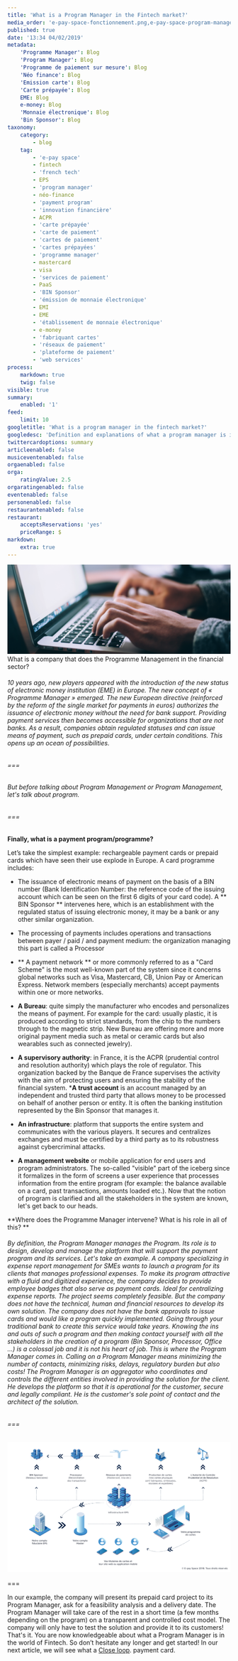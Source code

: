 ```yaml
---
title: 'What is a Program Manager in the Fintech market?'
media_order: 'e-pay-space-fonctionnement.png,e-pay-space-program-manager.jpg'
published: true
date: '13:34 04/02/2019'
metadata:
    'Programme Manager': Blog
    'Program Manager': Blog
    'Programme de paiement sur mesure': Blog
    'Néo finance': Blog
    'Emission carte': Blog
    'Carte prépayée': Blog
    EME: Blog
    e-money: Blog
    'Monnaie électronique': Blog
    'Bin Sponsor': Blog
taxonomy:
    category:
        - blog
    tag:
        - 'e-pay space'
        - fintech
        - 'french tech'
        - EPS
        - 'program manager'
        - néo-finance
        - 'payment program'
        - 'innovation financière'
        - ACPR
        - 'carte prépayée'
        - 'carte de paiement'
        - 'cartes de paiement'
        - 'cartes prépayées'
        - 'programme manager'
        - mastercard
        - visa
        - 'services de paiement'
        - PaaS
        - 'BIN Sponsor'
        - 'émission de monnaie électronique'
        - EMI
        - EME
        - 'établissement de monnaie électronique'
        - e-money
        - 'fabriquant cartes'
        - 'réseaux de paiement'
        - 'plateforme de paiement'
        - 'web services'
process:
    markdown: true
    twig: false
visible: true
summary:
    enabled: '1'
feed:
    limit: 10
googletitle: 'What is a program manager in the fintech market?'
googledesc: 'Definition and explanations of what a program manager is in the fintech language. How to create your prepaid card program?'
twittercardoptions: summary
articleenabled: false
musiceventenabled: false
orgaenabled: false
orga:
    ratingValue: 2.5
orgaratingenabled: false
eventenabled: false
personenabled: false
restaurantenabled: false
restaurant:
    acceptsReservations: 'yes'
    priceRange: $
markdown:
    extra: true
---
```


![What is a Program Manager in the Fintech market?](e-pay-space-program-manager.jpg)
What is a company that does the Programme Management in the financial sector? 
###### 10 years ago, new players appeared with the introduction of the new status of electronic money institution (EME) in Europe. The new concept of « Programme Manager » emerged. The new European directive (reinforced by the reform of the single market for payments in euros) authorizes the issuance of electronic money without the need for bank support. Providing payment services then becomes accessible for organizations that are not banks. As a result, companies obtain regulated statuses and can issue means of payment, such as prepaid cards, under certain conditions. This opens up an ocean of possibilities. 
###### ===
###### But before talking about Program Management or Program Management, let's talk about program.
###### ===

**Finally, what is a payment program/programme?**

Let’s take the simplest example: rechargeable payment cards or prepaid cards which have seen their use explode in Europe. 
A card programme includes: 

* The issuance of electronic means of payment on the basis of a BIN number (Bank Identification Number: the reference code of the issuing account which can be seen on the first 6 digits of your card code). A ** BIN Sponsor ** intervenes here, which is an establishment with the regulated status of issuing electronic money, it may be a bank or any other similar organization. 

* The processing of payments includes operations and transactions between payer / paid / and payment medium: the organization managing this part is called a Processor 
* ** A payment network ** or more commonly referred to as a "Card Scheme" is the most well-known part of the system since it concerns global networks such as Visa, Mastercard, CB, Union Pay or American Express. Network members (especially merchants) accept payments within one or more networks. 
* **A Bureau**: quite simply the manufacturer who encodes and personalizes the means of payment. For example for the card: usually plastic, it is produced according to strict standards, from the chip to the numbers through to the magnetic strip. New Bureau are offering more and more original payment media such as metal or ceramic cards but also wearables such as connected jewelry). 
* **A supervisory authority**: in France, it is the ACPR (prudential control and resolution authority) which plays the role of regulator. This organization backed by the Banque de France supervises the activity with the aim of protecting users and ensuring the stability of the financial system. 
***A trust account** is an account managed by an independent and trusted third party that allows money to be processed on behalf of another person or entity. It is often the banking institution represented by the Bin Sponsor that manages it. 
* **An infrastructure**: platform that supports the entire system and communicates with the various players. It secures and centralizes exchanges and must be certified by a third party as to its robustness against cybercriminal attacks. 
* **A management website** or mobile application for end users and program administrators. The so-called "visible" part of the iceberg since it formalizes in the form of screens a user experience that processes information from the entire program (for example: the balance available on a card, past transactions, amounts loaded etc.). Now that the notion of program is clarified and all the stakeholders in the system are known, let's get back to our heads. 

**Where does the Programme Manager intervene? What is his role in all of this? **
###### By definition, the Program Manager manages the Program. Its role is to design, develop and manage the platform that will support the payment program and its services. Let's take an example. A company specializing in expense report management for SMEs wants to launch a program for its clients that manages professional expenses. To make its program attractive with a fluid and digitized experience, the company decides to provide employee badges that also serve as payment cards. Ideal for centralizing expense reports. The project seems completely feasible. But the company does not have the technical, human and financial resources to develop its own solution. The company does not have the bank approvals to issue cards and would like a program quickly implemented. Going through your traditional bank to create this service would take years. Knowing the ins and outs of such a program and then making contact yourself with all the stakeholders in the creation of a program (Bin Sponsor, Processor, Office ...) is a colossal job and it is not his heart of job. This is where the Program Manager comes in. Calling on a Program Manager means minimizing the number of contacts, minimizing risks, delays, regulatory burden but also costs! The Program Manager is an aggregator who coordinates and controls the different entities involved in providing the solution for the client. He develops the platform so that it is operational for the customer, secure and legally compliant. He is the customer's sole point of contact and the architect of the solution.
###### ===

![Prepaid cards programme diagram](e-pay-space-fonctionnement-2.png)

===

In our example, the company will present its prepaid card project to its Program Manager, ask for a feasibility analysis and a delivery date. The Program Manager will take care of the rest in a short time (a few months depending on the program) on a transparent and controlled cost model. The company will only have to test the solution and provide it to its customers!
That's it. You are now knowledgeable about what a Program Manager is in the world of Fintech. So don’t hesitate any longer and get started! 
In our next article, we will see what a <span class="link-blog-simple"><a href="https://www.epayspace.com/en/ressources/blog/closed-loop">Close loop</a></span>. payment card. 

